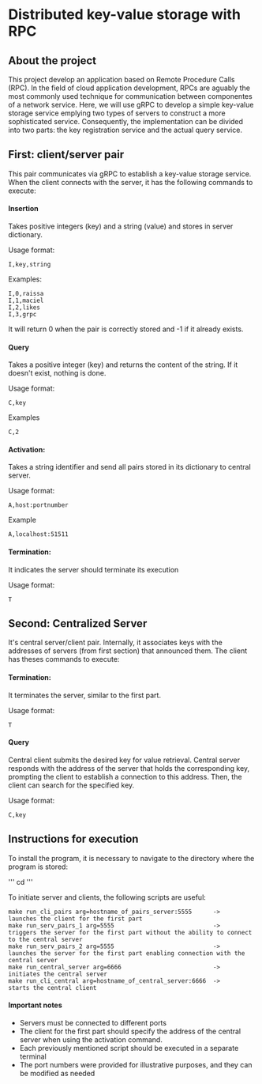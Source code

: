 # Distributed key-value storage with RPC

## About the project
This project develop an application based on Remote Procedure Calls (RPC). In the field of cloud application development, RPCs are aguably the most commonly used technique for communication between componentes of a network service.
Here, we will use gRPC to develop a simple key-value storage service emplying two types of servers to construct a more sophisticated service.
Consequently, the implementation can be divided into two parts: the key registration service and the actual query service.

## First: client/server pair
This pair communicates via gRPC to establish a key-value storage service.
When the client connects with the server, it has the following commands to execute:

#### Insertion
Takes positive integers (key) and a string (value) and stores in server dictionary.

Usage format:
```
I,key,string
```

Examples:
```
I,0,raissa
I,1,maciel
I,2,likes
I,3,grpc
```

It will return 0 when the pair is correctly stored and -1 if it already exists.

#### Query
Takes a positive integer (key) and returns the content of the string. If it doesn't exist, nothing is done.

Usage format:
```
C,key
```

Examples
```
C,2
```

#### Activation:
Takes a string identifier and send all pairs stored in its dictionary to central server.

Usage format:
```
A,host:portnumber
```

Example
```
A,localhost:51511
```

#### Termination:
It indicates the server should terminate its execution

Usage format:
```
T
```


## Second: Centralized Server
It's central server/client pair. Internally, it associates keys with the addresses of servers (from first section) that announced them.
The client has theses commands to execute:

#### Termination:
It terminates the server, similar to the first part.

Usage format:
```
T
```

#### Query
Central client submits the desired key for value retrieval. Central server responds with the address of the server that holds the corresponding key, prompting the client to establish a connection to this address.
Then, the client can search for the specified key.

Usage format:
```
C,key
```


## Instructions for execution
To install the program, it is necessary to navigate to the directory where the program is stored:

'''
cd <destinationDirectory>
'''

To initiate server and clients, the following scripts are useful:

```
make run_cli_pairs arg=hostname_of_pairs_server:5555      ->     launches the client for the first part
make run_serv_pairs_1 arg=5555                            ->     triggers the server for the first part without the ability to connect to the central server
make run_serv_pairs_2 arg=5555                            ->     launches the server for the first part enabling connection with the central server
make run_central_server arg=6666                          ->     initiates the central server
make run_cli_central arg=hostname_of_central_server:6666  ->     starts the central client
```

#### Important notes
* Servers must be connected to different ports
* The client for the first part should specify the address of the central server when using the activation command.
* Each previously mentioned script should be executed in a separate terminal
* The port numbers were provided for illustrative purposes, and they can be modified as needed





